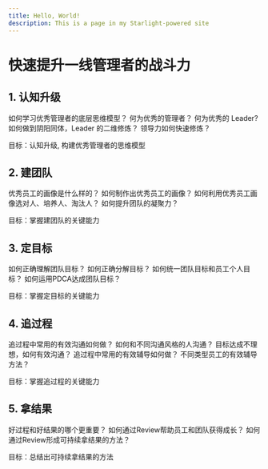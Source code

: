 ```yaml
---
title: Hello, World!
description: This is a page in my Starlight-powered site
---
```


# 快速提升一线管理者的战斗力

## 1. 认知升级

如何学习优秀管理者的底层思维模型？
何为优秀的管理者？
何为优秀的 Leader?
如何做到阴阳同体，Leader 的二维修炼？
领导力如何快速修炼？

目标：认知升级, 构建优秀管理者的思维模型

## 2. 建团队

优秀员工的画像是什么样的？
如何制作出优秀员工的画像？
如何利用优秀员工画像选对人、培养人、淘汰人？
如何提升团队的凝聚力？

目标：掌握建团队的关键能力

## 3. 定目标

如何正确理解团队目标？
如何正确分解目标？
如何统一团队目标和员工个人目标？
如何运用PDCA达成团队目标？

目标：掌握定目标的关键能力

## 4. 追过程

追过程中常用的有效沟通如何做？
如何和不同沟通风格的人沟通？
目标达成不理想，如何有效沟通？
追过程中常用的有效辅导如何做？
不同类型员工的有效辅导方法？

目标：掌握追过程的关键能力

## 5. 拿结果

好过程和好结果的哪个更重要？
如何通过Review帮助员工和团队获得成长？
如何通过Review形成可持续拿结果的方法？

目标：总结出可持续拿结果的方法

